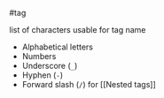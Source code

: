 #tag

list of characters usable for tag name 

- Alphabetical letters
- Numbers
- Underscore (`_`)
- Hyphen (`-`)
- Forward slash (`/`) for [[Nested tags]]